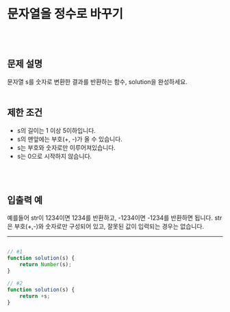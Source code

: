 # 문자열을 정수로 바꾸기
<br/>
<br/>

## 문제 설명
문자열 s를 숫자로 변환한 결과를 반환하는 함수, solution을 완성하세요.
<br/>
<br/>

## 제한 조건
- s의 길이는 1 이상 5이하입니다.
- s의 맨앞에는 부호(+, -)가 올 수 있습니다.
- s는 부호와 숫자로만 이루어져있습니다.
- s는 0으로 시작하지 않습니다.
<br/>
<br/>

## 입출력 예
예를들어 str이 1234이면 1234를 반환하고, -1234이면 -1234를 반환하면 됩니다.
str은 부호(+,-)와 숫자로만 구성되어 있고, 잘못된 값이 입력되는 경우는 없습니다.
<br/>

---

```javascript

// #1
function solution(s) {
    return Number(s);
}

// #2
function solution(s) {
    return +s;
}

```

